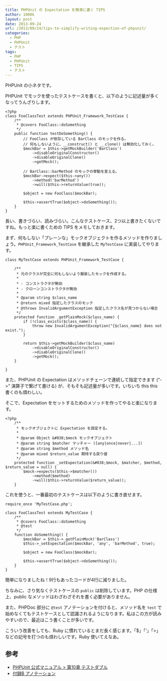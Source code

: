 ```yaml
---
title: PHPUnit の Expectation を簡潔に書く TIPS
author: 1000k
layout: post
date: 2013-09-24
url: /2013/09/24/tips-to-simplify-writing-expection-of-phpunit/
categories:
  - PHP
  - PHPUnit
  - テスト
tags:
  - PHP
  - PHPUnit
  - TIPS
  - テスト
---
```

PHPUnit の小ネタです。

PHPUnit でモックを使ったテストケースを書くと、以下のように記述量が多くなってうんざりします。

```
<?php
class FooClassTest extends PHPUnit_Framework_TestCase {
    /**
     * @covers FooClass::doSomething
     */
    public function testDoSomething() {
        // FooClass が依存している BarClass のモックを作る。
        // 何もしないように、__construct() と __clone() は無効化しておく。
        $mockBar = $this->getMockBuilder('BarClass')
            ->disableOriginalConstructor()
            ->disableOriginalClone()
            ->getMock();

        // BarClass::barMethod のモックの挙動を変える。
        $mockBar->expect($this->any())
            ->method('barMethod')
            ->will($this->returnValue(true));

        $object = new FooClass($mockBar);

        $this->assertTrue($object->doSomething());
    }
}
```


長い、書きづらい、読みづらい。こんなテストケース、2つ以上書きたくないですね。もっと楽に書くための TIPS をメモしておきます。

<!--more-->

まず、何もしない「プレーンな」モックオブジェクトを作るメソッドを作りましょう。`PHPUnit_Framework_TestCase` を継承した `MyTestCase` に実装してやります。

```
class MyTestCase extends PHPUnit_Framework_TestCase {

    /**
     * 元のクラスが完全に何もしないよう擬装したモックを作成する。
     *
     * - コンストラクタが無効
     * - クローンコンストラクタが無効
     *
     * @param string $class_name
     * @return mixed 指定したクラスのモック
     * @throws InvalidArgumentException 指定したクラス名が見つからない場合
     */
    protected function _getPlainMock($class_name) {
        if (!class_exists($class_name)) {
            throw new InvalidArgumentException("{$class_name} does not exist.");
        }

        return $this->getMockBuilder($class_name)
            ->disableOriginalConstructor()
            ->disableOriginalClone()
            ->getMock();
    }

}
```


また、PHPUnit の Expectation はメソッドチェーンで連続して指定できます (&#8220;->&#8221; 演算子で繋げて書ける) が、そもそも記述量が多いです。いちいち this this 書くのも煩わしい。

そこで、Expectation をセットするためのメソッドを作ってやると楽になります。

```
<?php
    /**
     * モックオブジェクトに Expectation を設定する。
     *
     * @param Object &#038;$mock モックオブジェクト
     * @param string $matcher マッチャー ([any|once|never|...])
     * @param string $method メソッド名
     * @param mixed $return_value 期待する戻り値
     */
    protected function _setExpectation(&#038;$mock, $matcher, $method, $return_value = null) {
        $mock->expects($this->$matcher())
            ->method($method)
            ->will($this->returnValue($return_value));
    }
```


これを使うと、一番最初のテストケースは以下のように書き直せます。

```
require_once 'MyTestCase.php';

class FooClassTest extends MyTestCase {
    /**
     * @covers FooClass::doSomething
     * @test
     */
    function doSomething() {
        $mockBar = $this->_getPlainMock('BarClass')
        $this->_setExpectation($mockBar, 'any', 'barMethod', true);

        $object = new FooClass($mockBar);

        $this->assertTrue($object->doSomething());
    }
}
```


簡単になりましたね！9行もあったコードが4行に減りました。

ちなみに、さり気なくテストケースの `public` は削除しています。PHP の仕様上、public なメソッドはわざわざそれを書く必要がありません。

また、PHPDoc 部分に `@test` アノテーションを付けると、メソッド名を `test` で始めなくてもテストケースとして認識されるようになります。私はこの方が読みやすいので、最近はこう書くことが多いです。

こういう改善をしても、Ruby に慣れているとまだ長く感じます。「$」「&#8217;」「>」などの記号を打つのも煩わしいです。Ruby 使いてえなあ。

## 参考

  * <a href="http://phpunit.de/manual/3.8/ja/test-doubles.html" onclick="_gaq.push(['_trackEvent', 'outbound-article', 'http://phpunit.de/manual/3.8/ja/test-doubles.html', 'PHPUnit 公式マニュアル > 第10章 テストダブル']);" >PHPUnit 公式マニュアル > 第10章 テストダブル</a>
  * <a href="http://phpunit.de/manual/3.8/ja/appendixes.annotations.html" onclick="_gaq.push(['_trackEvent', 'outbound-article', 'http://phpunit.de/manual/3.8/ja/appendixes.annotations.html', '付録B アノテーション']);" >付録B アノテーション</a>